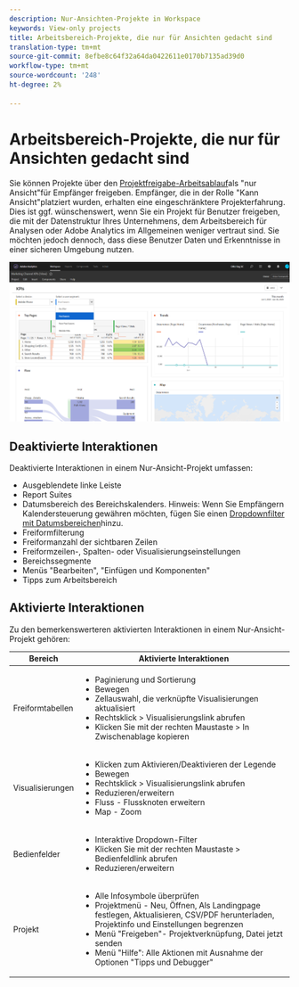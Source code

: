```yaml
---
description: Nur-Ansichten-Projekte in Workspace
keywords: View-only projects
title: Arbeitsbereich-Projekte, die nur für Ansichten gedacht sind
translation-type: tm+mt
source-git-commit: 8efbe8c64f32a64da0422611e0170b7135ad39d0
workflow-type: tm+mt
source-wordcount: '248'
ht-degree: 2%

---
```



# Arbeitsbereich-Projekte, die nur für Ansichten gedacht sind

Sie können Projekte über den [Projektfreigabe-Arbeitsablauf](/help/analyze/analysis-workspace/curate-share/share-projects.md)als &quot;nur Ansicht&quot;für Empfänger freigeben. Empfänger, die in der Rolle &quot;Kann Ansicht&quot;platziert wurden, erhalten eine eingeschränktere Projekterfahrung. Dies ist ggf. wünschenswert, wenn Sie ein Projekt für Benutzer freigeben, die mit der Datenstruktur Ihres Unternehmens, dem Arbeitsbereich für Analysen oder Adobe Analytics im Allgemeinen weniger vertraut sind. Sie möchten jedoch dennoch, dass diese Benutzer Daten und Erkenntnisse in einer sicheren Umgebung nutzen.

![](assets/view-only-project.png)

## Deaktivierte Interaktionen

Deaktivierte Interaktionen in einem Nur-Ansicht-Projekt umfassen:

* Ausgeblendete linke Leiste
* Report Suites
* Datumsbereich des Bereichskalenders. Hinweis: Wenn Sie Empfängern Kalendersteuerung gewähren möchten, fügen Sie einen [Dropdownfilter mit Datumsbereichen](https://docs.adobe.com/content/help/en/analytics-learn/tutorials/analysis-workspace/using-panels/using-drop-down-filters.html)hinzu.
* Freiformfilterung
* Freiformanzahl der sichtbaren Zeilen
* Freiformzeilen-, Spalten- oder Visualisierungseinstellungen
* Bereichssegmente
* Menüs &quot;Bearbeiten&quot;, &quot;Einfügen und Komponenten&quot;
* Tipps zum Arbeitsbereich

## Aktivierte Interaktionen

Zu den bemerkenswerteren aktivierten Interaktionen in einem Nur-Ansicht-Projekt gehören:

| Bereich | Aktivierte Interaktionen |
|---|---|
| Freiformtabellen | <ul><li>Paginierung und Sortierung</li><li>Bewegen</li><li>Zellauswahl, die verknüpfte Visualisierungen aktualisiert</li><li>Rechtsklick > Visualisierungslink abrufen</li><li>Klicken Sie mit der rechten Maustaste > In Zwischenablage kopieren</li></ul> |
| Visualisierungen | <ul><li>Klicken zum Aktivieren/Deaktivieren der Legende</li><li>Bewegen</li><li>Rechtsklick > Visualisierungslink abrufen</li><li>Reduzieren/erweitern</li><li>Fluss - Flussknoten erweitern</li><li>Map - Zoom</li></ul> |
| Bedienfelder | <ul><li>Interaktive Dropdown-Filter</li><li>Klicken Sie mit der rechten Maustaste > Bedienfeldlink abrufen</li><li>Reduzieren/erweitern</li></ul> |
| Projekt  | <ul><li>Alle Infosymbole überprüfen</li><li>Projektmenü - Neu, Öffnen, Als Landingpage festlegen, Aktualisieren, CSV/PDF herunterladen, Projektinfo und Einstellungen begrenzen</li><li>Menü &quot;Freigeben&quot;- Projektverknüpfung, Datei jetzt senden</li><li>Menü &quot;Hilfe&quot;: Alle Aktionen mit Ausnahme der Optionen &quot;Tipps und Debugger&quot;</li></ul> |
